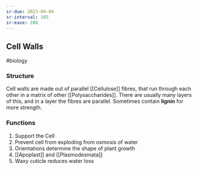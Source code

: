 ```yaml
---
sr-due: 2023-04-04
sr-interval: 105
sr-ease: 280
---
```

## Cell Walls
#biology 

### Structure
Cell walls are made out of parallel [[Cellulose]] fibres, that run through each other in a matrix of other [[Polysaccharides]]. There are usually many layers of this, and in a layer the fibres are parallel.
Sometimes contain **lignin** for more strength.

### Functions
1. Support the Cell
2. Prevent cell from exploding from osmosis of water
3. Orientations determine the shape of plant growth
4. [[Apoplast]] and [[Plasmodesmata]]
5. Waxy cuticle reduces water loss